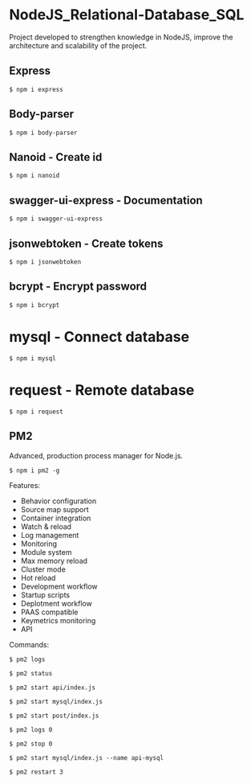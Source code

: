 # NodeJS_Relational-Database_SQL
Project developed to strengthen knowledge in NodeJS, improve the architecture and scalability of the project.

## Express
```
$ npm i express
```

## Body-parser
```
$ npm i body-parser
```

## Nanoid - Create id
```
$ npm i nanoid
```

## swagger-ui-express - Documentation
```
$ npm i swagger-ui-express
```

## jsonwebtoken - Create tokens
```
$ npm i jsonwebtoken
```

## bcrypt - Encrypt password
```
$ npm i bcrypt
```

# mysql - Connect database
```
$ npm i mysql
```

# request - Remote database
```
$ npm i request
```

## PM2
Advanced, production process manager for Node.js.
```
$ npm i pm2 -g
```
Features:
* Behavior configuration
* Source map support
* Container integration
* Watch & reload
* Log management
* Monitoring
* Module system
* Max memory reload
* Cluster mode
* Hot reload
* Development workflow
* Startup scripts
* Deplotment workflow
* PAAS compatible
* Keymetrics monitoring
* API

Commands:
```
$ pm2 logs
```
```
$ pm2 status
```
```
$ pm2 start api/index.js
```
```
$ pm2 start mysql/index.js
```
```
$ pm2 start post/index.js
```
```
$ pm2 logs 0
```
```
$ pm2 stop 0
```
```
$ pm2 start mysql/index.js --name api-mysql
```
```
$ pm2 restart 3
```